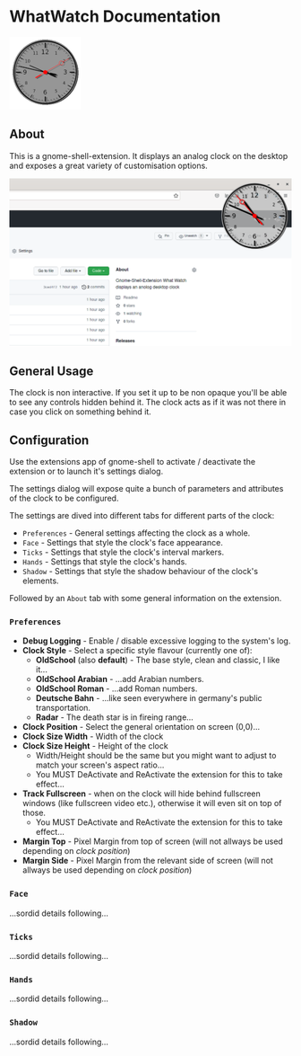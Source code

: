 # WhatWatch Documentation

![WhatWatch](WhatWatch-Icon.png)

## About

This is a gnome-shell-extension. It displays an analog clock on the desktop and exposes a great variety of customisation options.

![Screenshot showing WhatWatch clock on desktop with browser window opened behind it...](WhatWatch.png "Screenshot showing WhatWatch in action...")

## General Usage

The clock is non interactive. If you set it up to be non opaque you'll be able to see any controls hidden behind it. The clock acts as if it was not there in case you click on something behind it.

## Configuration

Use the extensions app of gnome-shell to activate / deactivate the extension or to launch it's settings dialog.

The settings dialog will expose quite a bunch of parameters and attributes of the clock to be configured.

The settings are dived into different tabs for different parts of the clock:

* `Preferences` - General settings affecting the clock as a whole.
* `Face` - Settings that style the clock's face appearance.
* `Ticks` - Settings that style the clock's interval markers.
* `Hands` - Settings that style the clock's hands.
* `Shadow` - Settings that style the shadow behaviour of the clock's elements.

Followed by an `About` tab with some general information on the extension.

### `Preferences`

* __Debug Logging__ - Enable / disable excessive logging to the system's log.
* __Clock Style__ - Select a specific style flavour (currently one of):
    * __OldSchool__ (also __default__) - The base style, clean and classic, I like it...
    * __OldSchool Arabian__ - ...add Arabian numbers.
    * __OldSchool Roman__ - ...add Roman numbers.
    * __Deutsche Bahn__ - ...like seen everywhere in germany's public transportation.
    * __Radar__ - The death star is in fireing range...
* __Clock Position__ - Select the general orientation on screen (0,0)...
* __Clock Size Width__ - Width of the clock
* __Clock Size Height__ - Height of the clock
    * Width/Height should be the same but you might want to adjust to match your screen's aspect ratio...
    * You MUST DeActivate and ReActivate the extension for this to take effect...
* __Track Fullscreen__ - when on the clock will hide behind fullscreen windows (like fullscreen video etc.), otherwise it will even sit on top of those.
    * You MUST DeActivate and ReActivate the extension for this to take effect...
* __Margin Top__ - Pixel Margin from top of screen (will not allways be used depending on _clock position_)
* __Margin Side__ - Pixel Margin from the relevant side of screen (will not allways be used depending on _clock position_)

### `Face`

...sordid details following...

### `Ticks`

...sordid details following...

### `Hands`

...sordid details following...

### `Shadow`

...sordid details following...
